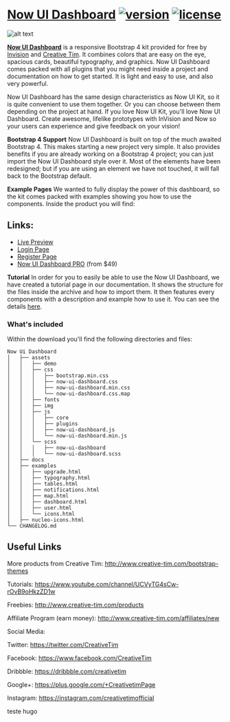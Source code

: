# [Now UI Dashboard](https://demos.creative-tim.com/now-ui-dashboard/examples/dashboard.html) [![version][version-badge]][CHANGELOG] [![license][license-badge]][LICENSE]

![alt text](https://s3.amazonaws.com/creativetim_bucket/products/75/original/opt_nud_thumbnail.jpg)

**[Now UI Dashboard](https://demos.creative-tim.com/now-ui-dashboard/examples/dashboard.html)** is a responsive Bootstrap 4 kit provided for free by [Invision](https://www.invisionapp.com/) and [Creative Tim](https://www.creative-tim.com/). It combines colors that are easy on the eye, spacious cards, beautiful typography, and graphics. Now UI Dashboard comes packed with all plugins that you might need inside a project and documentation on how to get started. It is light and easy to use, and also very powerful.

Now UI Dashboard has the same design characteristics as Now UI Kit, so it is quite convenient to use them together. Or you can choose between them depending on the project at hand. If you love Now UI Kit, you'll love Now UI Dashboard.
Create awesome, lifelike prototypes with InVision and Now so your users can experience and give feedback on your vision!


**Bootstrap 4 Support**
Now UI Dashboard is built on top of the much awaited Bootstrap 4. This makes starting a new project very simple. It also provides benefits if you are already working on a Bootstrap 4 project; you can just import the Now UI Dashboard style over it. Most of the elements have been redesigned; but if you are using an element we have not touched, it will fall back to the Bootstrap default.

**Example Pages**
We wanted to fully display the power of this dashboard, so the kit comes packed with examples showing you how to use the components. Inside the product you will find:

## Links:

+ [Live Preview](https://demos.creative-tim.com/now-ui-dashboard/examples/dashboard.html)
+ [Login Page](https://demos.creative-tim.com/now-ui-dashboard-pro/examples/pages/login.html)
+ [Register Page](https://demos.creative-tim.com/now-ui-dashboard-pro/examples/pages/register.html)
+ [Now UI Dashboard PRO](https://demos.creative-tim.com/now-ui-dashboard-pro/examples/dashboard.html) (from $49)

**Tutorial**
In order for you to easily be able to use the Now UI Dashboard, we have created a tutorial page in our documentation. It shows the structure for the files inside the archive and how to import them. It then features every components with a description and example how to use it. You can see the details [here](https://demos.creative-tim.com/now-ui-dashboard/docs/1.0/getting-started/introduction.html).


### What's included

Within the download you'll find the following directories and files:

```
Now Ui Dashboard
│   ├── assets
│   │   ├── demo
│   │   ├── css
│   │   │   ├── bootstrap.min.css
│   │   │   ├── now-ui-dashboard.css
│   │   │   ├── now-ui-dashboard.min.css
│   │   │   └── now-ui-dashboard.css.map
│   │   ├── fonts
│   │   ├── img
│   │   ├── js
│   │   │   ├── core
│   │   │   ├── plugins
│   │   │   ├── now-ui-dashboard.js
│   │   │   └── now-ui-dashboard.min.js
│   │   └── scss
│   │   │   ├── now-ui-dashboard
│   │   │   └── now-ui-dashboard.scss
│   ├── docs
│   ├── examples
│   │   ├── upgrade.html
│   │   ├── typography.html
│   │   ├── tables.html
│   │   ├── notifications.html
│   │   ├── map.html
│   │   ├── dashboard.html
│   │   ├── user.html
│   │   └── icons.html
│   ├── nucleo-icons.html
└── CHANGELOG.md
```

## Useful Links

More products from Creative Tim: <http://www.creative-tim.com/bootstrap-themes>

Tutorials: <https://www.youtube.com/channel/UCVyTG4sCw-rOvB9oHkzZD1w>

Freebies: <http://www.creative-tim.com/products>

Affiliate Program (earn money): <http://www.creative-tim.com/affiliates/new>

Social Media:

Twitter: <https://twitter.com/CreativeTim>

Facebook: <https://www.facebook.com/CreativeTim>

Dribbble: <https://dribbble.com/creativetim>

Google+: <https://plus.google.com/+CreativetimPage>

Instagram: <https://instagram.com/creativetimofficial>

[CHANGELOG]: ./CHANGELOG.md
[LICENSE]: ./LICENSE
[version-badge]: https://img.shields.io/badge/version-1.0.1-blue.svg
[license-badge]: https://img.shields.io/badge/license-MIT-blue.svg
teste hugo
